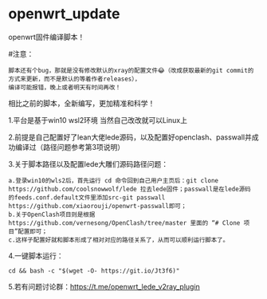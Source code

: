 # openwrt_update
openwrt固件编译脚本！

#注意：
    
    脚本还有个bug，那就是没有修改默认的xray的配置文件😂（改成获取最新的git commit的方式来更新，而不是默认的等着作者releases），
    编译可能报错，晚上或者明天有时间再改！

相比之前的脚本，全新编写，更加精准和科学！

1.平台是基于win10 wsl2环境 当然自己改改就可以Linux上

2.前提是自己配置好了lean大佬lede源码，以及配置好openclash、passwall并成功编译过（路径问题参考第3项说明）

3.关于脚本路径以及配置lede大雕们源码路径问题：
    
    a.登录win10的wls2后，首先运行 cd 命令回到自己用户主页后：git clone https://github.com/coolsnowwolf/lede 拉去lede固件；passwall是在lede源码
    的feeds.conf.default文件里添加src-git passwall https://github.com/xiaorouji/openwrt-passwall即可；
    b.关于OpenClash项目则是根据https://github.com/vernesong/OpenClash/tree/master 里面的 “# Clone 项目”配置即可；
    c.这样子配置好就和脚本形成了相对对应的路径关系了，从而可以顺利运行脚本了。
4.一键脚本运行：

    cd && bash -c "$(wget -O- https://git.io/Jt3f6)"

5.若有问题讨论群：https://t.me/openwrt_lede_v2ray_plugin
